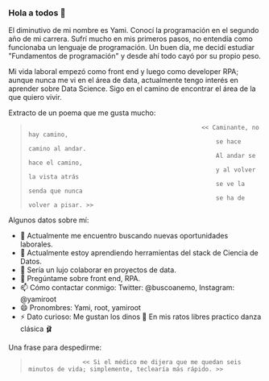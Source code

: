### Hola a todos 👋

El diminutivo de mi nombre es Yami. Conocí la programación en el segundo año de mi carrera. Sufrí mucho en mis primeros pasos, no entendía como funcionaba un lenguaje de programación. Un buen día, me decidí estudiar "Fundamentos de programación" y desde ahí todo cayó por su propio peso.

Mi vida laboral empezó como front end y luego como developer RPA; aunque nunca me vi en el área de data, actualmente tengo interés en aprender sobre Data Science. Sigo en el camino de encontrar el área de la que quiero vivir. 

Extracto de un poema que me gusta mucho:
>                                                     << Caminante, no hay camino,
>                                                         se hace camino al andar.
>                                                         Al andar se hace el camino,
>                                                         y al volver la vista atrás
>                                                         se ve la senda que nunca
>                                                         se ha de volver a pisar. >>

Algunos datos sobre mí:

- 🔭 Actualmente me encuentro buscando nuevas oportunidades laborales.
- 🌱 Actualmente estoy aprendiendo herramientas del stack de Ciencia de Datos.
- 👯 Sería un lujo colaborar en proyectos de data.
- 💬 Pregúntame sobre front end, RPA.
- 📫 Cómo contactar conmigo: Twitter: @buscoanemo, Instagram: @yamiroot
- 😄 Pronombres: Yami, root, yamiroot
- ⚡ Dato curioso: Me gustan los dinos 🦖 En mis ratos libres practico danza clásica 🩰


Una frase para despedirme:
>                    << Si el médico me dijera que me quedan seis minutos de vida; simplemente, teclearía más rápido. >>
